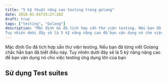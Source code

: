 ```yaml
---
title: "5 kỹ thuật nâng cao testing trong golang"
date: 2018-01-01T15:27:26Z
draft: true
tags: ["testing", "Golang"]
description: "Mặc định Go đã tích hợp sẵn thư viện testing. Nếu bạn đã từng viết Golang chắc hẳn bạn đã biết điều này.
Tuy nhiên dưới đây sẽ là 5 kỹ năng nâng cao để bạn vận dụng nó cho việc testing ứng dụng lớn của bạn"
---
```


Mặc định Go đã tích hợp sẵn thư viện testing. Nếu bạn đã từng viết Golang chắc hẳn bạn đã biết điều này.
Tuy nhiên dưới đây sẽ là 5 kỹ năng nâng cao để bạn vận dụng nó cho việc testing ứng dụng lớn của bạn

## Sử dụng Test suites
